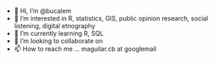 - 👋 Hi, I’m @bucalem
- 👀 I’m interested in R, statistics, GIS, public opinion research, social listening, digital etnography
- 🌱 I’m currently learning R, SQL
- 💞️ I’m looking to collaborate on 
- 📫 How to reach me ... maguilar.cb at googlemail

<!---
bucalem/bucalem is a ✨ special ✨ repository because its `README.md` (this file) appears on your GitHub profile.
You can click the Preview link to take a look at your changes.
--->
